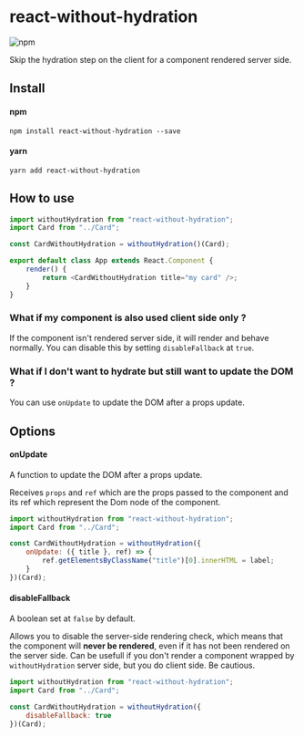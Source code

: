 # react-without-hydration

![npm](https://img.shields.io/npm/dw/react-without-hydration)

Skip the hydration step on the client for a component rendered server side.

## Install

#### npm

```
npm install react-without-hydration --save
```

#### yarn

```
yarn add react-without-hydration
```

## How to use

```js
import withoutHydration from "react-without-hydration";
import Card from "../Card";

const CardWithoutHydration = withoutHydration()(Card);

export default class App extends React.Component {
    render() {
        return <CardWithoutHydration title="my card" />;
    }
}
```

### What if my component is also used client side only ?

If the component isn't rendered server side, it will render and behave normally. You can disable this by setting `disableFallback` at `true`.

### What if I don't want to hydrate but still want to update the DOM ?

You can use `onUpdate` to update the DOM after a props update.

## Options

#### onUpdate

A function to update the DOM after a props update.

Receives `props` and `ref` which are the props passed to the component and its ref which represent the Dom node of the component.

```js
import withoutHydration from "react-without-hydration";
import Card from "../Card";

const CardWithoutHydration = withoutHydration({
    onUpdate: ({ title }, ref) => {
        ref.getElementsByClassName("title")[0].innerHTML = label;
    }
})(Card);
```

#### disableFallback

A boolean set at `false` by default.

Allows you to disable the server-side rendering check, which means that the component will **never be rendered**, even if it has not been rendered on the server side. Can be usefull if you don't render a component wrapped by `withoutHydration` server side, but you do client side. Be cautious.

```js
import withoutHydration from "react-without-hydration";
import Card from "../Card";

const CardWithoutHydration = withoutHydration({
    disableFallback: true
})(Card);
```

